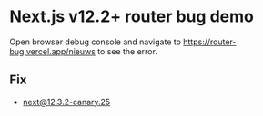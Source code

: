 # Next.js v12.2+ router bug demo

Open browser debug console and navigate to https://router-bug.vercel.app/nieuws to see the error.

## Fix

- next@12.3.2-canary.25
